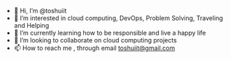 - 👋 Hi, I’m @toshuiit
- 👀 I’m interested in cloud computing, DevOps, Problem Solving, Traveling and Helping
- 🌱 I’m currently learning how to be responsible and live a happy life
- 💞️ I’m looking to collaborate on cloud computing projects
- 📫 How to reach me , through email toshuiit@gmail.com
